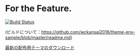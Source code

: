 # For the Feature.


[![Build Status](https://travis-ci.org/wckansai2016/for-the-future.svg?branch=master)](https://travis-ci.org/wckansai2016/for-the-future)

(ビルドについて：https://github.com/wckansai2016/theme-env-sample/blob/master/readme.md)

[最新の配布用テーマのダウンロード](https://github.com/wckansai2016/for-the-feature/archive/dist.zip)
